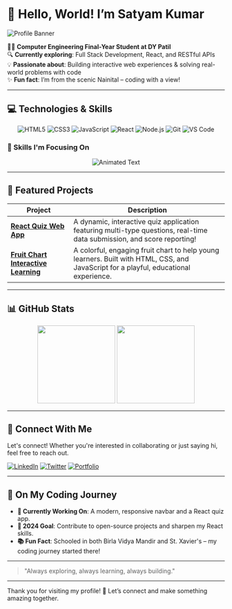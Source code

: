 # 👋 Hello, World! I’m Satyam Kumar

![Profile Banner](https://github.com/yourusername/your-repo/blob/main/banner.png) <!-- Replace this link with the actual path after uploading -->

👨‍💻 **Computer Engineering Final-Year Student at DY Patil**  
🔍 **Currently exploring**: Full Stack Development, React, and RESTful APIs  
💡 **Passionate about**: Building interactive web experiences & solving real-world problems with code  
✨ **Fun fact**: I’m from the scenic Nainital – coding with a view!

---

## 💻 Technologies & Skills

<div align="center">
  <p>
    <img src="https://img.shields.io/badge/-HTML5-E34F26?style=flat&logo=html5&logoColor=white" alt="HTML5" />
    <img src="https://img.shields.io/badge/-CSS3-1572B6?style=flat&logo=css3&logoColor=white" alt="CSS3" />
    <img src="https://img.shields.io/badge/-JavaScript-F7DF1E?style=flat&logo=javascript&logoColor=black" alt="JavaScript" />
    <img src="https://img.shields.io/badge/-React-61DAFB?style=flat&logo=react&logoColor=black" alt="React" />
    <img src="https://img.shields.io/badge/-Node.js-339933?style=flat&logo=node.js&logoColor=white" alt="Node.js" />
    <img src="https://img.shields.io/badge/-Git-F05032?style=flat&logo=git&logoColor=white" alt="Git" />
    <img src="https://img.shields.io/badge/-VS_Code-007ACC?style=flat&logo=visual-studio-code&logoColor=white" alt="VS Code" />
  </p>
</div>

### 🔄 Skills I'm Focusing On
<div align="center">
  <img src="https://readme-typing-svg.herokuapp.com?font=Roboto&size=24&color=61DAFB&center=true&vCenter=true&width=300&lines=UI/UX;Frontend;Database" alt="Animated Text" />
</div>

---

## 🚀 Featured Projects

| Project | Description |
|---------|-------------|
| **[React Quiz Web App](https://your-project-link)** | A dynamic, interactive quiz application featuring multi-type questions, real-time data submission, and score reporting! |
| **[Fruit Chart Interactive Learning](https://your-project-link)** | A colorful, engaging fruit chart to help young learners. Built with HTML, CSS, and JavaScript for a playful, educational experience. |

---

## 📊 GitHub Stats

<div align="center">
  <img height="180em" src="https://github-readme-stats.vercel.app/api?username=yourusername&show_icons=true&hide_border=true&count_private=true" />
  <img height="180em" src="https://github-readme-streak-stats.herokuapp.com/?user=yourusername&hide_border=true" />
</div>

---

## 🤝 Connect With Me

Let's connect! Whether you're interested in collaborating or just saying hi, feel free to reach out.

[![LinkedIn](https://img.shields.io/badge/-LinkedIn-0077B5?style=flat&logo=linkedin&logoColor=white)](https://www.linkedin.com/in/satyam-kumar-3b1aa522a/)
[![Twitter](https://img.shields.io/badge/-Twitter-1DA1F2?style=flat&logo=twitter&logoColor=white)](https://twitter.com/yourusername)
[![Portfolio](https://img.shields.io/badge/-Portfolio-24292E?style=flat&logo=github&logoColor=white)](https://your-portfolio-link.com)

---

## 📅 On My Coding Journey

- **🔭 Currently Working On**: A modern, responsive navbar and a React quiz app.
- **🎯 2024 Goal**: Contribute to open-source projects and sharpen my React skills.
- **📚 Fun Fact**: Schooled in both Birla Vidya Mandir and St. Xavier's – my coding journey started there!

---

> "Always exploring, always learning, always building."

---

Thank you for visiting my profile! 🙏 Let’s connect and make something amazing together.

